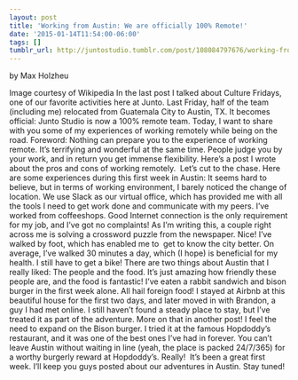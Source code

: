 ```yaml
---
layout: post
title: 'Working from Austin: We are officially 100% Remote!'
date: '2015-01-14T11:54:00-06:00'
tags: []
tumblr_url: http://juntostudio.tumblr.com/post/108084797676/working-from-austin-we-are-officially-100
---
```

by Max Holzheu

Image courtesy of Wikipedia
In the last post I talked about Culture Fridays, one of our favorite activities here at Junto. Last Friday, half of the team (including me) relocated from Guatemala City to Austin, TX. It becomes official: Junto Studio is now a 100% remote team.
Today, I want to share with you some of my experiences of working remotely while being on the road. Foreword: Nothing can prepare you to the experience of working remote. It’s terrifying and wonderful at the same time. People judge you by your work, and in return you get immense flexibility. Here’s a post I wrote about the pros and cons of working remotely. 
Let’s cut to the chase. Here are some experiences during this first week in Austin:
It seems hard to believe, but in terms of working environment, I barely noticed the change of location. We use Slack as our virtual office, which has provided me with all the tools I need to get work done and communicate with my peers.
I’ve worked from coffeeshops. Good Internet connection is the only requirement for my job, and I’ve got no complaints! As I’m writing this, a couple right across me is solving a crossword puzzle from the newspaper. Nice!
I’ve walked by foot, which has enabled me to  get to know the city better. On average, I’ve walked 30 minutes a day, which (I hope) is beneficial for my health. I still have to get a bike!
There are two things about Austin that I really liked: The people and the food. It’s just amazing how friendly these people are, and the food is fantastic! I’ve eaten a rabbit sandwich and bison burger in the first week alone. All hail foreign food!
I stayed at Airbnb at this beautiful house for the first two days, and later moved in with Brandon, a guy I had met online. I still haven’t found a steady place to stay, but I’ve treated it as part of the adventure. More on that in another post!
I feel the need to expand on the Bison burger. I tried it at the famous Hopdoddy’s restaurant, and it was one of the best ones I’ve had in forever. You can’t leave Austin without waiting in line (yeah, the place is packed 24/7/365) for a worthy burgerly reward at Hopdoddy’s. Really! 
It’s been a great first week. I’ll keep you guys posted about our adventures in Austin. Stay tuned!
